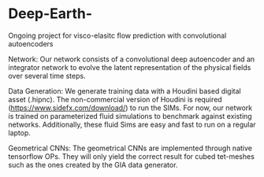 # Deep-Earth-
Ongoing project for visco-elasitc flow prediction with convolutional autoencoders

Network:
Our network consists of a convolutional deep autoencoder and an integrator network to evolve the latent representation of the physical fields over several time steps. 

Data Generation:
We generate training data with a Houdini based digital asset (.hipnc). The  non-commercial version of Houdini is required (https://www.sidefx.com/download/) to run the SIMs. For now, our network is trained on parameterized fluid simulations to benchmark against existing networks. Additionally, these fluid Sims are easy and fast to run on a regular laptop.    

Geometrical CNNs:
The geometrical CNNs are implemented through native tensorflow OPs. They will only yield the correct result for cubed tet-meshes such as the ones created by the GIA data generator.  

